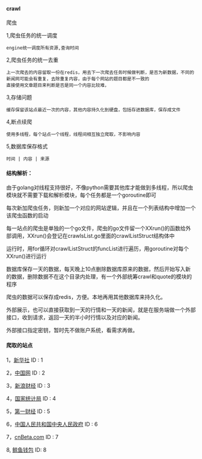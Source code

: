 #### crawl

爬虫

1,爬虫任务的统一调度

    engine统一调度所有资源,查询时间

2,爬虫任务的统一去重

    上一次爬去的内容留取一份在redis，用去下一次爬去任务时候做判断，是否为新数据，不同的新闻网可能会有重复，去除重复内容，由于每个网站的题目都是不一致的
    直接使用文章题目来判断是否是同一个内容比较难，

3,存储问题

    缓存保留该站点最近一次的内容，其他内容持久化到硬盘，包括存进数据库，保存成文件

4,断点续爬

    使用多线程，每个站点一个线程，线程间相互独立爬取，不影响内容

5,数据库保存格式

    时间 | 内容 | 来源


#### 结构解析：

由于golang对线程支持很好，不像python需要其他库才能做到多线程，所以爬虫模块就不需要下载和解析模块，每个任务都是一个goroutine即可

每次新加爬虫任务，则新加一个对应的网站逻辑，并且在一个列表结构中增加一个该爬虫函数的启动

每一站点的爬虫是单独的一个go文件，爬虫的go文件留一个XXrun()的函数给外部调用，XXrun()会登记在crawlsList.go里面的crawlListStruct结构体中

运行时，用for循环对crawlListStruct的funcList进行遍历，用goroutine对每个XXrun()进行运行

数据库保存一天的数据，每天晚上10点删除数据库原来的数据，然后开始写入新的数据，删除数据不在这个目录内处理，有一个外部统筹crawl和quote的模块的程序

爬虫的数据可以保存成redis，方便。本地再用其他数据库来持久化。

外部展示，也可以直接获取到一天的行情和一天的新闻，就是在服务端做一个外部接口，收到请求，返回一天的半小时行情以及对应的新闻。

外部接口指定密钥，暂时先不做账户系统，看需求再做。

#### 爬取的站点

1，[新华社](http://www.xinhuanet.com/)         ID : 1

2，[中国网](http://www.china.com.cn/)          ID : 2

3，[新浪财经](https://finance.sina.com.cn/)    ID : 3

4，[国家统计局](http://wap.stats.gov.cn/jd/201912/t20191210_1716707.html) ID : 4

5，[第一财经](https://www.yicai.com/)          ID : 5

6，[中国人民共和国中央人民政府](http://www.gov.cn/index.htm)                ID : 6

7，[cnBeta.com](https://www.cnbeta.com/)      ID : 7

8, [鲸鱼钱包](https://whale-alert.io/)         ID: 8